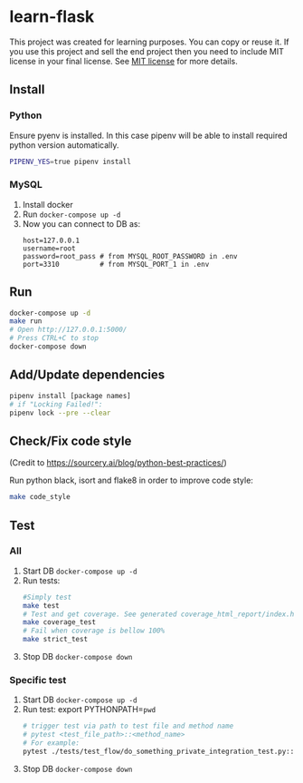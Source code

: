 # learn-flask

This project was created for learning purposes. You can copy or reuse it. 
If you use this project and sell the end project then you need to include 
MIT license in your final license. 
See [MIT license](https://opensource.org/licenses/MIT) for more details. 

## Install

### Python

Ensure pyenv is installed. 
In this case pipenv will be able to install required python version automatically.

```bash
PIPENV_YES=true pipenv install
```

### MySQL

1. Install docker
1. Run `docker-compose up -d`
1. Now you can connect to DB as:
   ```
   host=127.0.0.1
   username=root
   password=root_pass # from MYSQL_ROOT_PASSWORD in .env
   port=3310          # from MYSQL_PORT_1 in .env
   ```


## Run

```bash
docker-compose up -d
make run
# Open http://127.0.0.1:5000/
# Press CTRL+C to stop
docker-compose down
```

## Add/Update dependencies

```bash
pipenv install [package names]
# if "Locking Failed!":
pipenv lock --pre --clear
```

## Check/Fix code style

(Credit to https://sourcery.ai/blog/python-best-practices/)

Run python black, isort and flake8 in order to improve code style:
```bash
make code_style
```

## Test 

### All

1. Start DB `docker-compose up -d`
1. Run tests:
   ```bash
   #Simply test
   make test
   # Test and get coverage. See generated coverage_html_report/index.html for coverage details
   make coverage_test 
   # Fail when coverage is bellow 100%
   make strict_test 
   ```
1. Stop DB `docker-compose down`

### Specific test

1. Start DB `docker-compose up -d`
1. Run test:
   export PYTHONPATH=`pwd`
   ```bash
   # trigger test via path to test file and method name 
   # pytest <test_file_path>::<method_name>
   # For example:
   pytest ./tests/test_flow/do_something_private_integration_test.py::test_post_do_something_private_needs_user
   ```
1. Stop DB `docker-compose down`
